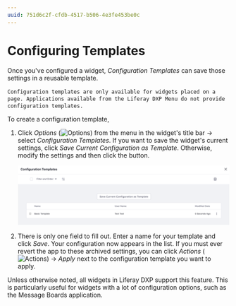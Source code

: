 ```yaml
---
uuid: 751d6c2f-cfdb-4517-b506-4e3fe453be0c
---
```

# Configuring Templates

Once you've configured a widget, *Configuration Templates* can save those settings in a reusable template.

```{note}
Configuration templates are only available for widgets placed on a page. Applications available from the Liferay DXP Menu do not provide configuration templates.
```

To create a configuration template, 

1. Click *Options* (![Options](../../../../images/icon-app-options.png)) from the menu in the widget's title bar &rarr; select *Configuration Templates*. If you want to save the widget's current settings, click *Save Current Configuration as Template*. Otherwise, modify the settings and then click the button.

    ![Create a configuration template to save your app's configuration settings.](./configuring-templates/images/01.png)

1. There is only one field to fill out. Enter a name for your template and click *Save*. Your configuration now appears in the list. If you must ever revert the app to these archived settings, you can click *Actions* (![Actions](../../../../images/icon-actions.png)) &rarr; *Apply* next to the configuration template you want to apply.

Unless otherwise noted, all widgets in Liferay DXP support this feature. This is particularly useful for widgets with a lot of configuration options, such as the Message Boards application.
